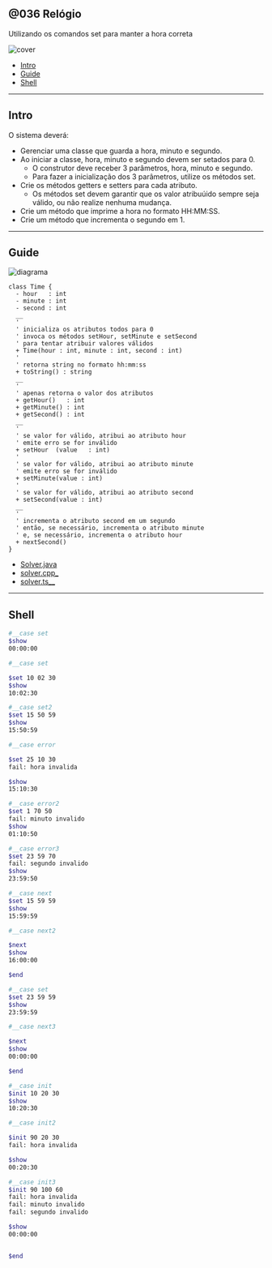 ## @036 Relógio

Utilizando os comandos set para manter a hora correta

![cover](https://raw.githubusercontent.com/qxcodepoo/arcade/master/base/036/cover.jpg)

[](toc)

- [Intro](#intro)
- [Guide](#guide)
- [Shell](#shell)
[](toc)

***

## Intro

O sistema deverá:

- Gerenciar uma classe que guarda a hora, minuto e segundo.
- Ao iniciar a classe, hora, minuto e segundo devem ser setados para 0.
  - O construtor deve receber 3 parâmetros, hora, minuto e segundo.
  - Para fazer a inicialização dos 3 parâmetros, utilize os métodos set.
- Crie os métodos getters e setters para cada atributo.
  - Os métodos set devem garantir que os valor atribuúido sempre seja válido, ou não realize nenhuma mudança.
- Crie um método que imprime a hora no formato HH:MM:SS.
- Crie um método que incrementa o segundo em 1.

***

## Guide

![diagrama](https://raw.githubusercontent.com/qxcodepoo/arcade/master/base/036/diagrama.png)

[](load)[](https://raw.githubusercontent.com/qxcodepoo/arcade/master/base/036/diagrama.puml)[](plantuml:fenced:filter)

```plantuml
class Time {
  - hour   : int
  - minute : int
  - second : int
  __
  '
  ' inicializa os atributos todos para 0
  ' invoca os métodos setHour, setMinute e setSecond
  ' para tentar atribuir valores válidos
  + Time(hour : int, minute : int, second : int)
  '
  ' retorna string no formato hh:mm:ss
  + toString() : string
  __
  '
  ' apenas retorna o valor dos atributos
  + getHour()   : int
  + getMinute() : int
  + getSecond() : int
  __
  ' 
  ' se valor for válido, atribui ao atributo hour
  ' emite erro se for inválido
  + setHour  (value   : int)
  '
  ' se valor for válido, atribui ao atributo minute
  ' emite erro se for inválido
  + setMinute(value : int)
  '
  ' se valor for válido, atribui ao atributo second
  + setSecond(value : int)
  __
  '
  ' incrementa o atributo second em um segundo
  ' então, se necessário, incrementa o atributo minute
  ' e, se necessário, incrementa o atributo hour
  + nextSecond()
}
```

[](load)

- [Solver.java](https://raw.githubusercontent.com/qxcodepoo/arcade/master/base/036/.cache/draft.java)
- [solver.cpp_](https://raw.githubusercontent.com/qxcodepoo/arcade/master/base/036/.cache/draft.cpp)
- [solver.ts__](https://raw.githubusercontent.com/qxcodepoo/arcade/master/base/036/.cache/draft.ts)

***

## Shell

```bash
#__case set
$show
00:00:00

#__case set

$set 10 02 30
$show 
10:02:30

#__case set2
$set 15 50 59
$show
15:50:59

#__case error

$set 25 10 30
fail: hora invalida

$show
15:10:30

#__case error2
$set 1 70 50
fail: minuto invalido
$show
01:10:50

#__case error3
$set 23 59 70
fail: segundo invalido
$show
23:59:50

#__case next
$set 15 59 59
$show
15:59:59

#__case next2

$next
$show
16:00:00

$end
```

```bash
#__case set
$set 23 59 59
$show
23:59:59

#__case next3

$next
$show
00:00:00

$end
```

```bash
#__case init
$init 10 20 30
$show
10:20:30

#__case init2

$init 90 20 30
fail: hora invalida

$show
00:20:30

#__case init3
$init 90 100 60
fail: hora invalida
fail: minuto invalido
fail: segundo invalido

$show
00:00:00


$end
```
